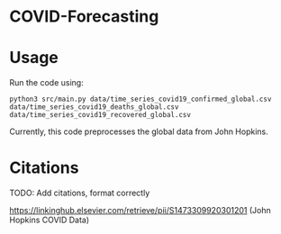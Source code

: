 # COVID-Forecasting

# Usage
Run the code using:

`python3 src/main.py data/time_series_covid19_confirmed_global.csv data/time_series_covid19_deaths_global.csv data/time_series_covid19_recovered_global.csv`

Currently, this code preprocesses the global data from John Hopkins.

# Citations
TODO: Add citations, format correctly

https://linkinghub.elsevier.com/retrieve/pii/S1473309920301201 (John Hopkins COVID Data)
